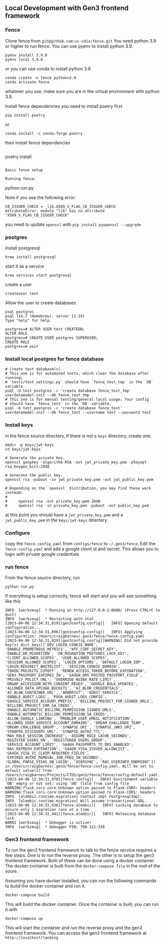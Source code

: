 ## Local Development with Gen3 frontend framework

### Fence

Clone fence from `git@github.com:uc-cdis/fence.git`
You need python 3.9 or higher to run fence. You can use pyenv to install python 3.9.
```
pyenv install 3.9.0
pyenv local 3.9.0
```
or you can use conda to install python 3.9.
```
conda create -n fence python=3.9
conda activate fence
```
whatever you use, make sure you are in the virtual environment with python 3.9.

Install fence dependencies
you need to install poetry first.
```
pip install poetry
```
or
```
conda install -c conda-forge poetry
```
then install fence dependencies
```
```
poetry install
```

Basic fence setup

Running fence:
```
python run.py

Note if you see the following error:
```
CB_ISSUER_CHECK = _lib.X509_V_FLAG_CB_ISSUER_CHECK
AttributeError: module "lib" has no attribute "X509_V_FLAG_CB_ISSUER_CHECK"
```
you need to update `openssl` with `pip install pyopenssl --upgrade`

### postgres

Install postgresql
```
brew install postgresql
```

start it as a service
```
brew services start postgresql
```

create a user
```
createuser test
```
Allow the user to create databases
```
psql postgres
psql (14.7 (Homebrew), server 11.19)
Type "help" for help.

postgres=# ALTER USER test CREATEDB;
ALTER ROLE
postgres=# CREATE USER postgres SUPERUSER;
CREATE ROLE
postgres=# exit
```


### Install local postgres for fence database

```
# Create test database(s).
# This one is for automated tests, which clear the database after running;
# `tests/test_settings.py` should have `fence_test_tmp` in the `DB` variable.
psql -U test postgres -c 'create database fence_test_tmp'
userdatamodel-init --db fence_test_tmp
# This one is for manual testing/general local usage; Your config
# should have `fence_test` in the `DB` variable.
psql -U test postgres -c 'create database fence_test'
userdatamodel-init --db fence_test --username test --password test
```

### Install keys
in the fence source directory, if there is not a `keys` directory, create one.
```
mkdir -p keys/jwt-keys
cd keys/jwt-keys

# Generate the private key.
openssl genpkey -algorithm RSA -out jwt_private_key.pem -pkeyopt rsa_keygen_bits:2048

# Generate the public key.
openssl rsa -pubout -in jwt_private_key.pem -out jwt_public_key.pem

# Depending on the `openssl` distribution, you may find these work instead:
#
#     openssl rsa -out private_key.pem 2048
#     openssl rsa -in private_key.pem -pubout -out public_key.pem
```
at this point you should have a `jwt_private_key.pem` and a `jwt_public_key.pem` in the `keys/jwt-keys` directory.

### Configure
copy the `fence-config.yaml` from `configs/fence` to `~/.gen3/fence`. Edit the `fence-config.yaml` and add
a google client id and secret. This allows you to login with private google credentials

### run fence
From the fence source directory, run
```
python run.py
```

If everything is setup correctly, fence will start and you will see something like this
```
INFO  [werkzeug]  * Running on http://127.0.0.1:8000/ (Press CTRL+C to quit)
INFO  [werkzeug]  * Restarting with stat
[2023-04-06 12:34:31,819][gen3config.config][   INFO] Opening default configuration...
[2023-04-06 12:34:31,896][gen3config.config][   INFO] Applying configuration: /Users/craigbarnes/.gen3/fence/fence-config.yaml
[2023-04-06 12:34:31,929][gen3config.config][WARNING] Did not provide key(s) dict_keys(['DEV_LOGIN_COOKIE_NAME', 'ENABLE_PROMETHEUS_METRICS', 'WTF_CSRF_SECRET_KEY', 'ENABLE_DB_MIGRATION', 'DB_MIGRATION_POSTGRES_LOCK_KEY', 'CLIENT_ALLOWED_SCOPES', 'USER_ALLOWED_SCOPES', 'SESSION_ALLOWED_SCOPES', 'LOGIN_OPTIONS', 'DEFAULT_LOGIN_IDP', 'LOGIN_REDIRECT_WHITELIST', 'SESSION_COOKIE_DOMAIN', 'TOKEN_PROJECTS_CUTOFF', 'RENEW_ACCESS_TOKEN_BEFORE_EXPIRATION', 'GEN3_PASSPORT_EXPIRES_IN', 'GA4GH_DRS_POSTED_PASSPORT_FIELD', 'PRIVACY_POLICY_URL', 'OVERRIDE_NGINX_RATE_LIMIT', 'DBGAP_ACCESSION_WITH_CONSENT_REGEX', 'GOOGLE_BULK_UPDATES', 'ALLOWED_DATA_UPLOAD_BUCKETS', 'AZ_BLOB_CREDENTIALS', 'AZ_BLOB_CONTAINER_URL', 'ARBORIST', 'AUDIT_SERVICE', 'ENABLE_AUDIT_LOGS', 'PUSH_AUDIT_LOGS_CONFIG', 'GOOGLE_SERVICE_ACCOUNT_PREFIX', 'BILLING_PROJECT_FOR_SIGNED_URLS', 'BILLING_PROJECT_FOR_SA_CREDS', 'ENABLE_AUTOMATIC_BILLING_PERMISSION_SIGNED_URLS', 'ENABLE_AUTOMATIC_BILLING_PERMISSION_SA_CREDS', 'ALLOW_GOOGLE_LINKING', 'PROBLEM_USER_EMAIL_NOTIFICATION', 'ALLOWED_USER_SERVICE_ACCOUNT_DOMAINS', 'DREAM_CHALLENGE_TEAM', 'DREAM_CHALLENGE_GROUP', 'SYNAPSE_URI', 'SYNAPSE_JWKS_URI', 'SYNAPSE_DISCOVERY_URL', 'SYNAPSE_AUTHZ_TTL', 'MAX_ROLE_SESSION_INCREASE', 'ASSUME_ROLE_CACHE_SECONDS', 'REGISTER_USERS_ON', 'REGISTERED_USERS_GROUP', 'SERVICE_ACCOUNT_LIMIT', 'GA4GH_PASSPORTS_TO_DRS_ENABLED', 'RAS_REFRESH_EXPIRATION', 'GA4GH_VISA_ISSUER_ALLOWLIST', 'GA4GH_VISA_V1_CLAIM_REQUIRED_FIELDS', 'EXPIRED_AUTHZ_REMOVAL_JOB_FREQ_IN_SECONDS', 'GLOBAL_PARSE_VISAS_ON_LOGIN', 'USERSYNC', 'RAS_USERINFO_ENDPOINT']) in /Users/craigbarnes/.gen3/fence/fence-config.yaml. Will be set to default value(s) from /Users/craigbarnes/Projects/CTDS/gen3/fence/fence/config-default.yaml.
[2023-04-06 12:34:31,970][fence.config][   INFO] Environment variable 'DB' empty or not set: using 'DB' field from config file
WARNING:flask_cors.core:Unknown option passed to Flask-CORS: headers
WARNING:flask_cors.core:Unknown option passed to Flask-CORS: headers
INFO  [alembic.runtime.migration] Context impl PostgresqlImpl.
INFO  [alembic.runtime.migration] Will assume transactional DDL.
[2023-04-06 12:34:32,436][fence.alembic][   INFO] Locking database to ensure only 1 migration runs at a time
[2023-04-06 12:34:32,442][fence.alembic][   INFO] Releasing database lock
WARNI [werkzeug]  * Debugger is active!
INFO  [werkzeug]  * Debugger PIN: 798-321-330
```

### Gen3 frontend framework

To run the gen3 frontend framework to talk to the fence service requires a few steps. One is to run the reverse proxy.
The other is to setup the gen3 frontend framework. Both of these can be done
using a docker container. The docker container is built from the `docker-compose file` in the root of the soure.

Assuming you have docker installed, you can run the following commands to build the docker container and run it.
```
docker-compose build
```
This will build the docker container. Once the container is built, you can run it with
```
docker-compose up
```
This will start the container and run the reverse proxy and the gen3 frontend framework. You can access the gen3 frontend framework at `http://localhost/landing`
